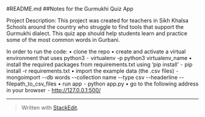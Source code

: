 #README.md
##Notes for the Gurmukhi Quiz App

Project Description:
This project was created for teachers in Sikh Khalsa Schools around the country who struggle to find tools that support the Gurmukhi dialect. This quiz app should help students learn and practice some of the most common words in Gurbani. 

In order to run the code:
	•	clone the repo
	•	create and activate a virtual environment that uses python3
	⁃	virtualenv -p python3 virtualenv_name
	•	install the required packages from requirements.txt using ‘pip install’
	⁃	pip install -r requirements.txt
	•	import the example data (the .csv files)
	⁃	mongoimport --db words --collection name  --type csv --headerline -- filepath_to_csv_files
	•	run app
	⁃	python app.py
	•	go to the following address in your browser
	⁃	 http://127.0.0.1:500/ 


----------


> Written with [StackEdit](https://stackedit.io/).